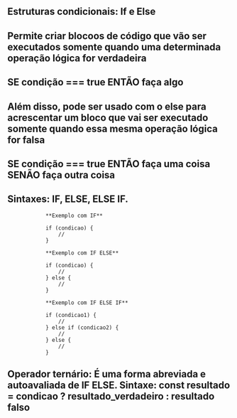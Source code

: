 ## Estruturas condicionais: If e Else

## Permite criar blocoos de código que vão ser executados somente quando uma determinada operação lógica for verdadeira

## SE condição === true ENTÃO faça algo

## Além disso, pode ser usado com o else para acrescentar um bloco que vai ser executado somente quando essa mesma operação lógica for falsa

## SE condição === true ENTÃO faça uma coisa SENÃO faça outra coisa

## Sintaxes: IF, ELSE, ELSE IF.

                **Exemplo com IF**
                
                if (condicao) {
                    //
                }

                **Exemplo com IF ELSE**

                if (condicao) {
                    //
                } else {
                    //
                }

                **Exemplo com IF ELSE IF**

                if (condicao1) {
                    //
                } else if (condicao2) {
                    //
                } else {
                    //
                }

## Operador ternário: É uma forma abreviada e autoavaliada de IF ELSE. Sintaxe: const resultado = condicao ? resultado_verdadeiro : resultado falso